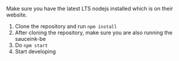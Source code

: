 Make sure you have the latest LTS nodejs installed which is on their website.

1. Clone the repository and run `npm install`
2. After cloning the repository, make sure you are also running the sauceink-be
3. Do `npm start`
4. Start developing

